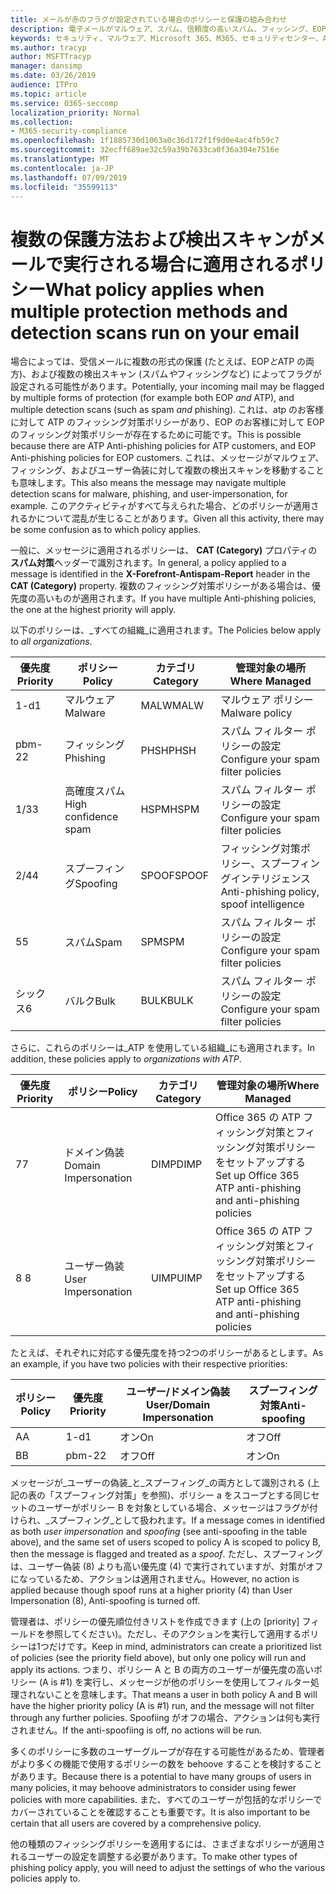 ```yaml
---
title: メールが赤のフラグが設定されている場合のポリシーと保護の組み合わせ
description: 電子メールがマルウェア、スパム、信頼度の高いスパム、フィッシング、EOP によって、または ATP によってマークされたときに適用されるポリシーと実行するアクション。
keywords: セキュリティ、マルウェア、Microsoft 365、M365、セキュリティセンター、ATP、Microsoft Defender ATP、Office 365 ATP、Azure ATP
ms.author: tracyp
author: MSFTTracyp
manager: dansimp
ms.date: 03/26/2019
audience: ITPro
ms.topic: article
ms.service: O365-seccomp
localization_priority: Normal
ms.collection:
- M365-security-compliance
ms.openlocfilehash: 1f1885730d1063a0c36d172f1f9d0e4ac4fb59c7
ms.sourcegitcommit: 32ecff689ae32c59a39b7633ca0f36a304e7516e
ms.translationtype: MT
ms.contentlocale: ja-JP
ms.lasthandoff: 07/09/2019
ms.locfileid: "35599113"
---
```

# <a name="what-policy-applies-when-multiple-protection-methods-and-detection-scans-run-on-your-email"></a><span data-ttu-id="8e098-104">複数の保護方法および検出スキャンがメールで実行される場合に適用されるポリシー</span><span class="sxs-lookup"><span data-stu-id="8e098-104">What policy applies when multiple protection methods and detection scans run on your email</span></span>

<span data-ttu-id="8e098-105">場合によっては、受信メールに複数の形式の保護 (たとえば、EOP*と*ATP の両方)、および複数の検出スキャン (スパム*や*フィッシングなど) によってフラグが設定される可能性があります。</span><span class="sxs-lookup"><span data-stu-id="8e098-105">Potentially, your incoming mail may be flagged by multiple forms of protection (for example both EOP *and* ATP), and multiple detection scans (such as spam *and* phishing).</span></span> <span data-ttu-id="8e098-106">これは、atp のお客様に対して ATP のフィッシング対策ポリシーがあり、EOP のお客様に対して EOP のフィッシング対策ポリシーが存在するために可能です。</span><span class="sxs-lookup"><span data-stu-id="8e098-106">This is possible because there are ATP Anti-phishing policies for ATP customers, and EOP Anti-phishing policies for EOP customers.</span></span> <span data-ttu-id="8e098-107">これは、メッセージがマルウェア、フィッシング、およびユーザー偽装に対して複数の検出スキャンを移動することも意味します。</span><span class="sxs-lookup"><span data-stu-id="8e098-107">This also means the message may navigate multiple detection scans for malware, phishing, and user-impersonation, for example.</span></span> <span data-ttu-id="8e098-108">このアクティビティがすべて与えられた場合、どのポリシーが適用されるかについて混乱が生じることがあります。</span><span class="sxs-lookup"><span data-stu-id="8e098-108">Given all this activity, there may be some confusion as to which policy applies.</span></span>

<span data-ttu-id="8e098-109">一般に、メッセージに適用されるポリシーは、 **CAT (Category)** プロパティの**スパム対策**ヘッダーで識別されます。</span><span class="sxs-lookup"><span data-stu-id="8e098-109">In general, a policy applied to a message is identified in the **X-Forefront-Antispam-Report** header in the **CAT (Category)** property.</span></span> <span data-ttu-id="8e098-110">複数のフィッシング対策ポリシーがある場合は、優先度の高いものが適用されます。</span><span class="sxs-lookup"><span data-stu-id="8e098-110">If you have multiple Anti-phishing policies, the one at the highest priority will apply.</span></span>

<span data-ttu-id="8e098-111">以下のポリシーは、_すべての組織_に適用されます。</span><span class="sxs-lookup"><span data-stu-id="8e098-111">The Policies below apply to _all organizations_.</span></span>

|<span data-ttu-id="8e098-112">優先度</span><span class="sxs-lookup"><span data-stu-id="8e098-112">Priority</span></span> |<span data-ttu-id="8e098-113">ポリシー</span><span class="sxs-lookup"><span data-stu-id="8e098-113">Policy</span></span>  |<span data-ttu-id="8e098-114">カテゴリ</span><span class="sxs-lookup"><span data-stu-id="8e098-114">Category</span></span>  |<span data-ttu-id="8e098-115">管理対象の場所</span><span class="sxs-lookup"><span data-stu-id="8e098-115">Where Managed</span></span> |
|---------|---------|---------|---------|
|<span data-ttu-id="8e098-116">1-d</span><span class="sxs-lookup"><span data-stu-id="8e098-116">1</span></span>     | <span data-ttu-id="8e098-117">マルウェア</span><span class="sxs-lookup"><span data-stu-id="8e098-117">Malware</span></span>      | <span data-ttu-id="8e098-118">MALW</span><span class="sxs-lookup"><span data-stu-id="8e098-118">MALW</span></span>      | <span data-ttu-id="8e098-119">マルウェア ポリシー</span><span class="sxs-lookup"><span data-stu-id="8e098-119">Malware policy</span></span>   |
|<span data-ttu-id="8e098-120">pbm-2</span><span class="sxs-lookup"><span data-stu-id="8e098-120">2</span></span>     | <span data-ttu-id="8e098-121">フィッシング</span><span class="sxs-lookup"><span data-stu-id="8e098-121">Phishing</span></span>     | <span data-ttu-id="8e098-122">PHSH</span><span class="sxs-lookup"><span data-stu-id="8e098-122">PHSH</span></span>     | <span data-ttu-id="8e098-123">スパム フィルター ポリシーの設定</span><span class="sxs-lookup"><span data-stu-id="8e098-123">Configure your spam filter policies</span></span>     |
|<span data-ttu-id="8e098-124">1/3</span><span class="sxs-lookup"><span data-stu-id="8e098-124">3</span></span>     | <span data-ttu-id="8e098-125">高確度スパム</span><span class="sxs-lookup"><span data-stu-id="8e098-125">High confidence spam</span></span>      | <span data-ttu-id="8e098-126">HSPM</span><span class="sxs-lookup"><span data-stu-id="8e098-126">HSPM</span></span>        | <span data-ttu-id="8e098-127">スパム フィルター ポリシーの設定</span><span class="sxs-lookup"><span data-stu-id="8e098-127">Configure your spam filter policies</span></span>        |
|<span data-ttu-id="8e098-128">2/4</span><span class="sxs-lookup"><span data-stu-id="8e098-128">4</span></span>     | <span data-ttu-id="8e098-129">スプーフィング</span><span class="sxs-lookup"><span data-stu-id="8e098-129">Spoofing</span></span>        | <span data-ttu-id="8e098-130">SPOOF</span><span class="sxs-lookup"><span data-stu-id="8e098-130">SPOOF</span></span>        | <span data-ttu-id="8e098-131">フィッシング対策ポリシー、スプーフィングインテリジェンス</span><span class="sxs-lookup"><span data-stu-id="8e098-131">Anti-phishing policy, spoof intelligence</span></span>        |
|<span data-ttu-id="8e098-132">5</span><span class="sxs-lookup"><span data-stu-id="8e098-132">5</span></span>     | <span data-ttu-id="8e098-133">スパム</span><span class="sxs-lookup"><span data-stu-id="8e098-133">Spam</span></span>         | <span data-ttu-id="8e098-134">SPM</span><span class="sxs-lookup"><span data-stu-id="8e098-134">SPM</span></span>         | <span data-ttu-id="8e098-135">スパム フィルター ポリシーの設定</span><span class="sxs-lookup"><span data-stu-id="8e098-135">Configure your spam filter policies</span></span>         |
|<span data-ttu-id="8e098-136">シックス</span><span class="sxs-lookup"><span data-stu-id="8e098-136">6</span></span>     | <span data-ttu-id="8e098-137">バルク</span><span class="sxs-lookup"><span data-stu-id="8e098-137">Bulk</span></span>         | <span data-ttu-id="8e098-138">BULK</span><span class="sxs-lookup"><span data-stu-id="8e098-138">BULK</span></span>        | <span data-ttu-id="8e098-139">スパム フィルター ポリシーの設定</span><span class="sxs-lookup"><span data-stu-id="8e098-139">Configure your spam filter policies</span></span>         |

<span data-ttu-id="8e098-140">さらに、これらのポリシーは_ATP を使用している組織_にも適用されます。</span><span class="sxs-lookup"><span data-stu-id="8e098-140">In addition, these policies apply to _organizations with ATP_.</span></span>

|<span data-ttu-id="8e098-141">優先度</span><span class="sxs-lookup"><span data-stu-id="8e098-141">Priority</span></span> |<span data-ttu-id="8e098-142">ポリシー</span><span class="sxs-lookup"><span data-stu-id="8e098-142">Policy</span></span>  |<span data-ttu-id="8e098-143">カテゴリ</span><span class="sxs-lookup"><span data-stu-id="8e098-143">Category</span></span>  |<span data-ttu-id="8e098-144">管理対象の場所</span><span class="sxs-lookup"><span data-stu-id="8e098-144">Where Managed</span></span> |
|---------|---------|---------|---------|
|<span data-ttu-id="8e098-145">7</span><span class="sxs-lookup"><span data-stu-id="8e098-145">7</span></span>     | <span data-ttu-id="8e098-146">ドメイン偽装</span><span class="sxs-lookup"><span data-stu-id="8e098-146">Domain Impersonation</span></span>         | <span data-ttu-id="8e098-147">DIMP</span><span class="sxs-lookup"><span data-stu-id="8e098-147">DIMP</span></span>         | <span data-ttu-id="8e098-148">Office 365 の ATP フィッシング対策とフィッシング対策ポリシーをセットアップする</span><span class="sxs-lookup"><span data-stu-id="8e098-148">Set up Office 365 ATP anti-phishing and anti-phishing policies</span></span>        |
|<span data-ttu-id="8e098-149">8 </span><span class="sxs-lookup"><span data-stu-id="8e098-149">8</span></span>     | <span data-ttu-id="8e098-150">ユーザー偽装</span><span class="sxs-lookup"><span data-stu-id="8e098-150">User Impersonation</span></span>        | <span data-ttu-id="8e098-151">UIMP</span><span class="sxs-lookup"><span data-stu-id="8e098-151">UIMP</span></span>         | <span data-ttu-id="8e098-152">Office 365 の ATP フィッシング対策とフィッシング対策ポリシーをセットアップする</span><span class="sxs-lookup"><span data-stu-id="8e098-152">Set up Office 365 ATP anti-phishing and anti-phishing policies</span></span>         |

<span data-ttu-id="8e098-153">たとえば、それぞれに対応する優先度を持つ2つのポリシーがあるとします。</span><span class="sxs-lookup"><span data-stu-id="8e098-153">As an example, if you have two policies with their respective priorities:</span></span>

|<span data-ttu-id="8e098-154">ポリシー</span><span class="sxs-lookup"><span data-stu-id="8e098-154">Policy</span></span>  |<span data-ttu-id="8e098-155">優先度</span><span class="sxs-lookup"><span data-stu-id="8e098-155">Priority</span></span>  |<span data-ttu-id="8e098-156">ユーザー/ドメイン偽装</span><span class="sxs-lookup"><span data-stu-id="8e098-156">User/Domain Impersonation</span></span>  |<span data-ttu-id="8e098-157">スプーフィング対策</span><span class="sxs-lookup"><span data-stu-id="8e098-157">Anti-spoofing</span></span>  |
|---------|---------|---------|---------|
|<span data-ttu-id="8e098-158">A</span><span class="sxs-lookup"><span data-stu-id="8e098-158">A</span></span>     | <span data-ttu-id="8e098-159">1-d</span><span class="sxs-lookup"><span data-stu-id="8e098-159">1</span></span>        | <span data-ttu-id="8e098-160">オン</span><span class="sxs-lookup"><span data-stu-id="8e098-160">On</span></span>        |<span data-ttu-id="8e098-161">オフ</span><span class="sxs-lookup"><span data-stu-id="8e098-161">Off</span></span>         |
|<span data-ttu-id="8e098-162">B</span><span class="sxs-lookup"><span data-stu-id="8e098-162">B</span></span>     | <span data-ttu-id="8e098-163">pbm-2</span><span class="sxs-lookup"><span data-stu-id="8e098-163">2</span></span>        | <span data-ttu-id="8e098-164">オフ</span><span class="sxs-lookup"><span data-stu-id="8e098-164">Off</span></span>        | <span data-ttu-id="8e098-165">オン</span><span class="sxs-lookup"><span data-stu-id="8e098-165">On</span></span>        |

<span data-ttu-id="8e098-166">メッセージが_ユーザーの偽装_と_スプーフィング_の両方として識別される (上記の表の「スプーフィング対策」を参照)、ポリシー a をスコープとする同じセットのユーザーがポリシー B を対象としている場合、メッセージはフラグが付けられ、_スプーフィング_として扱われます。</span><span class="sxs-lookup"><span data-stu-id="8e098-166">If a message comes in identified as both _user impersonation_ and _spoofing_ (see anti-spoofing in the table above), and the same set of users scoped to policy A is scoped to policy B, then the message is flagged and treated as a _spoof_.</span></span> <span data-ttu-id="8e098-167">ただし、スプーフィングは、ユーザー偽装 (8) よりも高い優先度 (4) で実行されていますが、対策がオフになっているため、アクションは適用されません。</span><span class="sxs-lookup"><span data-stu-id="8e098-167">However, no action is applied because though spoof runs at a higher priority (4) than User Impersonation (8), Anti-spoofing is turned off.</span></span>

<span data-ttu-id="8e098-168">管理者は、ポリシーの優先順位付きリストを作成できます (上の [priority] フィールドを参照してください)。ただし、そのアクションを実行して適用するポリシーは1つだけです。</span><span class="sxs-lookup"><span data-stu-id="8e098-168">Keep in mind, administrators can create a prioritized list of policies (see the priority field above), but only one policy will run and apply its actions.</span></span> <span data-ttu-id="8e098-169">つまり、ポリシー A と B の両方のユーザーが優先度の高いポリシー (A is #1) を実行し、メッセージが他のポリシーを使用してフィルター処理されないことを意味します。</span><span class="sxs-lookup"><span data-stu-id="8e098-169">That means a user in both policy A and B will have the higher priority policy (A is #1) run, and the message will not filter through any further policies.</span></span> <span data-ttu-id="8e098-170">Spoofiing がオフの場合、アクションは何も実行されません。</span><span class="sxs-lookup"><span data-stu-id="8e098-170">If the anti-spoofiing is off, no actions will be run.</span></span>

<span data-ttu-id="8e098-171">多くのポリシーに多数のユーザーグループが存在する可能性があるため、管理者がより多くの機能で使用するポリシーの数を behoove することを検討することがあります。</span><span class="sxs-lookup"><span data-stu-id="8e098-171">Because there is a potential to have many groups of users in many policies, it may behoove administrators to consider using fewer policies with more capabilities.</span></span> <span data-ttu-id="8e098-172">また、すべてのユーザーが包括的なポリシーでカバーされていることを確認することも重要です。</span><span class="sxs-lookup"><span data-stu-id="8e098-172">It is also important to be certain that all users are covered by a comprehensive policy.</span></span>

<span data-ttu-id="8e098-173">他の種類のフィッシングポリシーを適用するには、さまざまなポリシーが適用されるユーザーの設定を調整する必要があります。</span><span class="sxs-lookup"><span data-stu-id="8e098-173">To make other types of phishing policy apply, you will need to adjust the settings of who the various policies apply to.</span></span>



